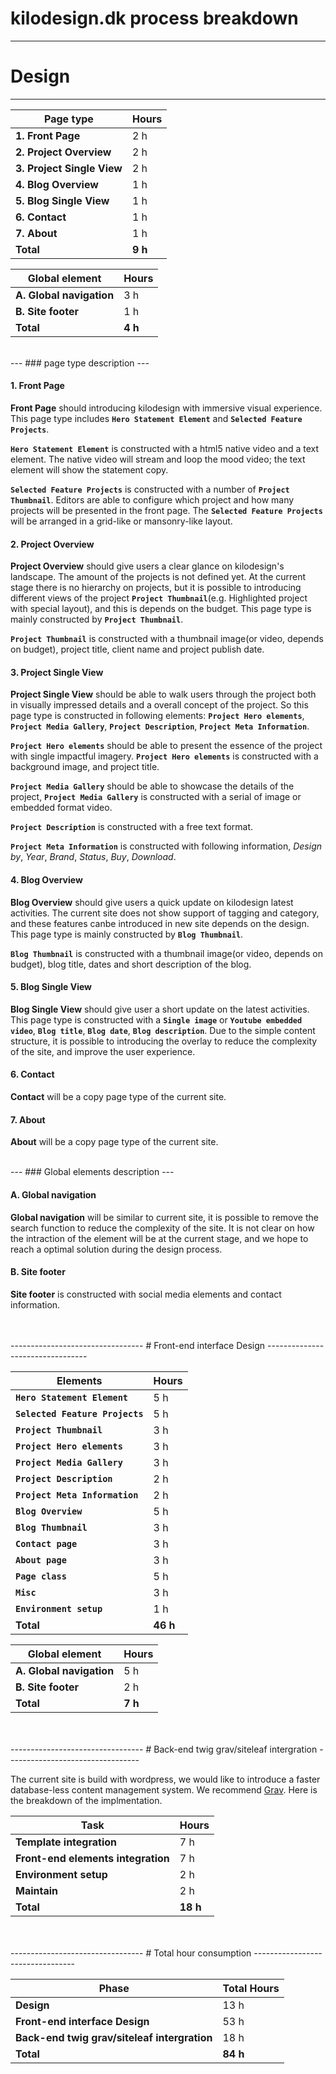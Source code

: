 # kilodesign.dk process breakdown
---------------------------------

# Design
---


| Page type                   | Hours     |
| --------------------------- | --------- |
| **1. Front Page**           | 2 h       |
| **2. Project Overview**     | 2 h       |
| **3. Project Single View**  | 2 h       |
| **4. Blog Overview**        | 1 h       |
| **5. Blog Single View**     | 1 h       |
| **6. Contact**              | 1 h       |
| **7. About**                | 1 h       |
| **Total**                   | **9 h**   |

| Global element              | Hours     |
| --------------------------- | --------- |
| **A. Global navigation**    | 3 h       |
| **B. Site footer**          | 1 h       |
| **Total**                   | **4 h**   |

<br>
---
### page type description
---

#### 1. Front Page
**Front Page** should introducing kilodesign with immersive visual experience. This page type includes **`Hero Statement Element`** and **`Selected Feature Projects`**.

**`Hero Statement Element`** is constructed with a html5 native video and a text element. The native video will stream and loop the mood video; the text element will show the statement copy.

**`Selected Feature Projects`** is constructed with a number of **`Project Thumbnail`**. Editors are able to configure which project and how many projects will be presented in the front page. The **`Selected Feature Projects`** will be arranged in a grid-like or mansonry-like layout.

#### 2. Project Overview
**Project Overview** should give users a clear glance on kilodesign's landscape. The amount of the projects is not defined yet. At the current stage there is no hierarchy on projects, but it is possible to introducing different views of the project **`Project Thumbnail`**(e.g. Highlighted project with special layout), and this is depends on the budget. This page type is mainly constructed by **`Project Thumbnail`**.

**`Project Thumbnail`** is constructed with a thumbnail image(or video, depends on budget), project title, client name and project publish date.

#### 3. Project Single View
**Project Single View** should be able to walk users through the project both in visually impressed details and a overall concept of the project. So this page type is constructed in following elements: **`Project Hero
elements`**, **`Project Media Gallery`**, **`Project Description`**, **`Project Meta Information`**.

**`Project Hero elements`** should be able to present the essence of the project with single impactful imagery. **`Project Hero elements`** is constructed with a background image, and project title.

**`Project Media Gallery`** should be able to showcase the details of the project, **`Project Media Gallery`** is constructed with a serial of image or embedded format video.

**`Project Description`** is constructed with a free text format.

**`Project Meta Information`** is constructed with following information, *Design by*, *Year*, *Brand*, *Status*, *Buy*, *Download*.

#### 4. Blog Overview
**Blog Overview** should give users a quick update on kilodesign latest activities. The current site does not show support of tagging and category, and these features canbe introduced in new site depends on the design.
This page type is mainly constructed by **`Blog Thumbnail`**.

**`Blog Thumbnail`** is constructed with a thumbnail image(or video, depends on budget), blog title, dates and short description of the blog.

#### 5. Blog Single View
**Blog Single View** should give user a short update on the latest activities. This page type is constructed with a **`Single image`** or **`Youtube embedded video`**, **`Blog title`**, **`Blog date`**, **`Blog description`**. Due to the simple content structure, it is possible to introducing the overlay to reduce the complexity of the site, and improve the user experience.

#### 6. Contact
**Contact** will be a copy page type of the current site.

#### 7. About
**About** will be a copy page type of the current site.

<br>
---
### Global elements description
---

#### A. Global navigation
**Global navigation** will be similar to current site, it is possible to remove the search function to reduce the complexity of the site. It is not clear on how the intraction of the element will be at the current stage, and we hope to reach a optimal solution during the design process.

#### B. Site footer
**Site footer** is constructed with social media elements and contact information.

<br>
<br>
---------------------------------
# Front-end interface Design
---------------------------------
<br>

| Elements                                | Hours     |
| --------------------------------------- | --------- |
| **`Hero Statement Element`**            | 5 h       |
| **`Selected Feature Projects`**         | 5 h       |
| **`Project Thumbnail`**                 | 3 h       |
| **`Project Hero elements`**             | 3 h       |
| **`Project Media Gallery`**             | 3 h       |
| **`Project Description`**               | 2 h       |
| **`Project Meta Information`**          | 2 h       |
| **`Blog Overview`**                     | 5 h       |
| **`Blog Thumbnail`**                    | 3 h       |
| **`Contact page`**                      | 3 h       |
| **`About page`**                        | 3 h       |
| **`Page class`**                        | 5 h       |
| **`Misc`**                              | 3 h       |
| **`Environment setup`**                 | 1 h       |
| **Total**                               | **46 h**   |

| Global element              | Hours     |
| --------------------------- | --------- |
| **A. Global navigation**    | 5 h       |
| **B. Site footer**          | 2 h       |
| **Total**                   | **7 h**   |


<br>
<br>
---------------------------------
# Back-end twig grav/siteleaf intergration
---------------------------------
<br>

The current site is build with wordpress, we would like to introduce a faster database-less content management system. We recommend [Grav](https://getgrav.org/). Here is the breakdown of the implmentation.


| Task                                        | Hours     |
| ------------------------------------------- | --------- |
| **Template integration**                    | 7 h       |
| **Front-end elements integration**          | 7 h       |
| **Environment setup**                       | 2 h       |
| **Maintain**                                | 2 h       |
| **Total**                                   | **18 h**   |




<br>
<br>
---------------------------------
# Total hour consumption
---------------------------------


| Phase                                               | Total Hours     |
| --------------------------------------------------- | ---------       |
| **Design**                                          | 13 h            |
| **Front-end interface Design**                      | 53 h            |
| **Back-end twig grav/siteleaf intergration**        | 18 h            |
| **Total**                                           | **84 h**        |
